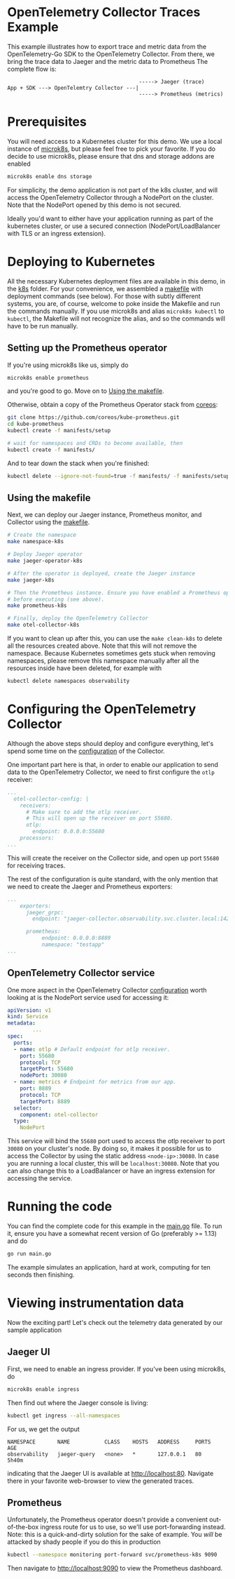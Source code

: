 # OpenTelemetry Collector Traces Example

This example illustrates how to export trace and metric data from the
OpenTelemetry-Go SDK to the OpenTelemetry Collector. From there, we bring the
trace data to Jaeger and the metric data to Prometheus
The complete flow is:

```
                                          -----> Jaeger (trace)
App + SDK ---> OpenTelemtry Collector ---|
                                          -----> Prometheus (metrics)
```

# Prerequisites
You will need access to a Kubernetes cluster for this demo. We use a local
instance of [microk8s](https://microk8s.io/), but please feel free to pick
your favorite. If you do decide to use microk8s, please ensure that dns
and storage addons are enabled

```bash
microk8s enable dns storage
```

For simplicity, the demo application is not part of the k8s cluster, and will
access the OpenTelemetry Collector through a NodePort on the cluster. Note that
the NodePort opened by this demo is not secured.

Ideally you'd want to either have your application running as part of the
kubernetes cluster, or use a secured connection (NodePort/LoadBalancer with TLS
or an ingress extension).

# Deploying to Kubernetes
All the necessary Kubernetes deployment files are available in this demo, in the
[k8s](./k8s) folder. For your convenience, we assembled a [makefile](./Makefile)
with deployment commands (see below). For those with subtly different systems,
you are, of course, welcome to poke inside the Makefile and run the commands
manually. If you use microk8s and alias `microk8s kubectl` to `kubectl`, the
Makefile will not recognize the alias, and so the commands will have to be run
manually.

## Setting up the Prometheus operator
If you're using microk8s like us, simply do
```bash
microk8s enable prometheus
```
and you're good to go. Move on to [Using the makefile](#using-the-makefile).

Otherwise, obtain a copy of the Prometheus Operator stack from
[coreos](https://github.com/coreos/kube-prometheus):
```bash
git clone https://github.com/coreos/kube-prometheus.git
cd kube-prometheus
kubectl create -f manifests/setup

# wait for namespaces and CRDs to become available, then
kubectl create -f manifests/
```

And to tear down the stack when you're finished:
```bash
kubectl delete --ignore-not-found=true -f manifests/ -f manifests/setup
```

## Using the makefile
Next, we can deploy our Jaeger instance, Prometheus monitor, and Collector
using the [makefile](./Makefile).

```bash
# Create the namespace
make namespace-k8s

# Deploy Jaeger operator
make jaeger-operator-k8s

# After the operator is deployed, create the Jaeger instance
make jaeger-k8s

# Then the Prometheus instance. Ensure you have enabled a Prometheus operator
# before executing (see above).
make prometheus-k8s

# Finally, deploy the OpenTelemetry Collector
make otel-collector-k8s
```

If you want to clean up after this, you can use the `make clean-k8s` to delete
all the resources created above. Note that this will not remove the namespace.
Because Kubernetes sometimes gets stuck when removing namespaces, please remove
this namespace manually after all the resources inside have been deleted,
for example with

```bash
kubectl delete namespaces observability
```

# Configuring the OpenTelemetry Collector
Although the above steps should deploy and configure everything, let's spend
some time on the [configuration](./k8s/otel-collector.yaml) of the Collector.

One important part here is that, in order to enable our application to send data
to the OpenTelemetry Collector, we need to first configure the `otlp` receiver:

```yml
...
  otel-collector-config: |
    receivers:
      # Make sure to add the otlp receiver.
      # This will open up the receiver on port 55680.
      otlp:
        endpoint: 0.0.0.0:55680
    processors:
...
```

This will create the receiver on the Collector side, and open up port `55680`
for receiving traces.

The rest of the configuration is quite standard, with the only mention that we
need to create the Jaeger and Prometheus exporters:

```yml
...
    exporters:
      jaeger_grpc:
        endpoint: "jaeger-collector.observability.svc.cluster.local:14250"

      prometheus:
           endpoint: 0.0.0.0:8889
           namespace: "testapp"
...
```

## OpenTelemetry Collector service

One more aspect in the OpenTelemetry Collector [configuration](./k8s/otel-collector.yaml) worth looking at is the NodePort service used for accessing it:
```yaml
apiVersion: v1
kind: Service
metadata:
        ...
spec:
  ports:
  - name: otlp # Default endpoint for otlp receiver.
    port: 55680
    protocol: TCP
    targetPort: 55680
    nodePort: 30080
  - name: metrics # Endpoint for metrics from our app.
    port: 8889
    protocol: TCP
    targetPort: 8889
  selector:
    component: otel-collector
  type:
    NodePort
```

This service will bind the `55680` port used to access the otlp receiver to port `30080` on your cluster's node. By doing so, it makes it possible for us to access the Collector by using the static address `<node-ip>:30080`. In case you are running a local cluster, this will be `localhost:30080`. Note that you can also change this to a LoadBalancer or have an ingress extension for accessing the service.


# Running the code
You can find the complete code for this example in the [main.go](./main.go)
file. To run it, ensure you have a somewhat recent version of Go (preferably >=
1.13) and do

```bash
go run main.go
```

The example simulates an application, hard at work, computing for ten seconds
then finishing.

# Viewing instrumentation data
Now the exciting part! Let's check out the telemetry data generated by our
sample application

## Jaeger UI
First, we need to enable an ingress provider. If you've been using microk8s,
do

```bash
microk8s enable ingress
```

Then find out where the Jaeger console is living:
```bash
kubectl get ingress --all-namespaces
```

For us, we get the output
```
NAMESPACE       NAME           CLASS    HOSTS   ADDRESS     PORTS   AGE
observability   jaeger-query   <none>   *       127.0.0.1   80      5h40m
```
indicating that the Jaeger UI is available at
[http://localhost:80](http://localhost:80). Navigate there in your favorite
web-browser to view the generated traces.

## Prometheus
Unfortunately, the Prometheus operator doesn't provide a convenient
out-of-the-box ingress route for us to use, so we'll use port-forwarding
instead. Note: this is a quick-and-dirty solution for the sake of example.
You *will* be attacked by shady people if you do this in production

```bash
kubectl --namespace monitoring port-forward svc/prometheus-k8s 9090
```

Then navigate to [http://localhost:9090](http://localhost:9090) to view
the Prometheus dashboard.

